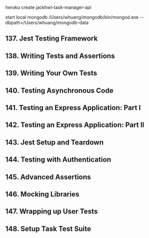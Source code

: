 heroku create jackhwl-task-manager-api

start local mongodb
/Users/whuang/mongodb/bin/mongod.exe --dbpath=/Users/whuang/mongodb-data

## 137. Jest Testing Framework
## 138. Writing Tests and Assertions
## 139. Writing Your Own Tests
## 140. Testing Asynchronous Code
## 141. Testing an Express Application: Part I
## 142. Testing an Express Application: Part II
## 143. Jest Setup and Teardown
## 144. Testing with Authentication
## 145. Advanced Assertions
## 146. Mocking Libraries
## 147. Wrapping up User Tests
## 148. Setup Task Test Suite